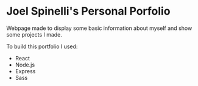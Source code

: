 # Joel Spinelli's Personal Porfolio

Webpage made to display some basic information about myself and show some projects I made.

To build this portfolio I used:
* React
* Node.js
* Express
* Sass 
